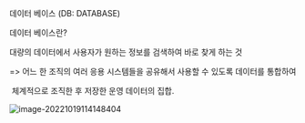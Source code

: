데이터 베이스 (DB: DATABASE)

데이터 베이스란?

대량의 데이터에서 사용자가 원하는 정보를 검색하여 바로 찾게 하는 것

=> 어느 한 조직의 여러 응용 시스템들을 공유해서 사용할 수 있도록 데이터를 통합하여

​	 체계적으로 조직한 후 저장한 운영 데이터의 집합.



![image-20221019114148404](C:\Users\LG\AppData\Roaming\Typora\typora-user-images\image-20221019114148404.png)

